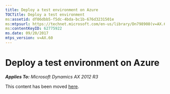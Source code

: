 ```yaml
---
title: Deploy a test environment on Azure
TOCTitle: Deploy a test environment
ms:assetid: df06dbb5-f5dc-4bda-bc1b-676d3231501e
ms:mtpsurl: https://technet.microsoft.com/en-us/library/Dn798908(v=AX.60)
ms:contentKeyID: 62775922
ms.date: 09/20/2017
mtps_version: v=AX.60
---
```


# Deploy a test environment on Azure 


_**Applies To:** Microsoft Dynamics AX 2012 R3_

This content has been moved [here](https://go.microsoft.com/fwlink/?linkid=858573).

  



